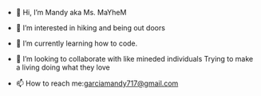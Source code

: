 - 👋 Hi, I’m Mandy aka Ms. MaYheM
- 👀 I’m interested in hiking and being out doors 
- 🌱 I’m currently learning how to code.
- 💞️ I’m looking to collaborate with like mineded individuals 
     Trying to make a living doing what they love

- 📫 How to reach me:garciamandy717@gmail.com

<!---
MaYheM1221/MaYheM1221 is a ✨ special ✨ repository because its `README.md` (this file) appears on your GitHub profile.
You can click the Preview link to take a look at your changes.
--->
